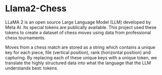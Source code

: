 # Llama2-Chess

LLaMA 2 is an open source Large Language Model (LLM) developed by Meta AI. Its special tokens are publically available. This project used these tokens to create a dataset of chess moves using data from professional chess tournaments. 

Moves from a chess match are stored as a string which contains a unique key for each piece, file (vertical position), rank (horizontal position) and capturing. By replacing each of these unique keys with a unique token, we translate the highly structured data into what the language that the LLM understands best: tokens.
